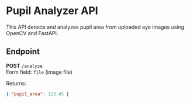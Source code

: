 # Pupil Analyzer API

This API detects and analyzes pupil area from uploaded eye images using OpenCV and FastAPI.

## Endpoint

**POST** `/analyze`  
Form field: `file` (image file)

Returns:  
```json
{ "pupil_area": 123.45 }
```
